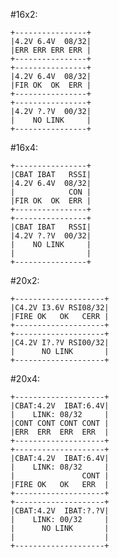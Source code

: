 #16x2:

    +----------------+
    |4.2V 6.4V  08/32|
    |ERR ERR ERR ERR |
    +----------------+
    +----------------+
    |4.2V 6.4V  08/32|
    |FIR OK  OK  ERR |
    +----------------+
    +----------------+
    |4.2V ?.?V  00/32|
    |    NO LINK     |
    +----------------+

#16x4:

    +----------------+
    |CBAT IBAT   RSSI|
    |4.2V 6.4V  08/32|
    |            CON |
    |FIR OK  OK  ERR |
    +----------------+
    +----------------+
    |CBAT IBAT   RSSI|
    |4.2V ?.?V  00/32|
    |    NO LINK     |
    |                |
    +----------------+

#20x2:

    +--------------------+
    |C4.2V I3.6V RSI08/32|
    |FIRE OK   OK   CERR |
    +--------------------+
    +--------------------+
    |C4.2V I?.?V RSI00/32|
    |      NO LINK       |
    +--------------------+

#20x4:

    +--------------------+
    |CBAT:4.2V  IBAT:6.4V|
    |    LINK: 08/32     |
    |CONT CONT CONT CONT |
    |ERR  ERR  ERR  ERR  |
    +--------------------+
    +--------------------+
    |CBAT:4.2V  IBAT:6.4V|
    |    LINK: 08/32     |
    |               CONT |
    |FIRE OK   OK   ERR  |
    +--------------------+
    +--------------------+
    |CBAT:4.2V  IBAT:?.?V|
    |    LINK: 00/32     |
    |      NO LINK       |
    |                    |
    +--------------------+
